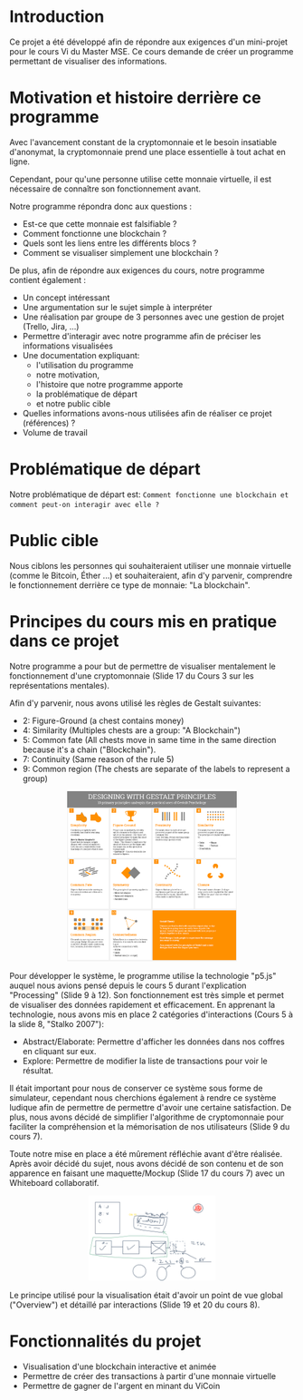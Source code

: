 # Introduction
Ce projet a été développé afin de répondre aux exigences d'un mini-projet pour le cours Vi du Master MSE.
Ce cours demande de créer un programme permettant de visualiser des informations.

# Motivation et histoire derrière ce programme
Avec l'avancement constant de la cryptomonnaie et le besoin insatiable d'anonymat, la cryptomonnaie prend une place essentielle à tout achat en ligne.

Cependant, pour qu'une personne utilise cette monnaie virtuelle, il est nécessaire de connaître son fonctionnement avant.

Notre programme répondra donc aux questions :
- Est-ce que cette monnaie est falsifiable ?
- Comment fonctionne une blockchain ?
- Quels sont les liens entre les différents blocs ?
- Comment se visualiser simplement une blockchain ?

De plus, afin de répondre aux exigences du cours, notre programme contient également :
- Un concept intéressant
- Une argumentation sur le sujet simple à interpréter
- Une réalisation par groupe de 3 personnes avec une gestion de projet (Trello, Jira, ...)
- Permettre d'interagir avec notre programme afin de préciser les informations visualisées
- Une documentation expliquant:
    - l'utilisation du programme 
    - notre motivation,
    - l'histoire que notre programme apporte
    - la problématique de départ
    - et notre public cible
- Quelles informations avons-nous utilisées afin de réaliser ce projet (références) ?
- Volume de travail

# Problématique de départ
Notre problématique de départ est: `Comment fonctionne une blockchain et comment peut-on interagir avec elle ?`

# Public cible
Nous ciblons les personnes qui souhaiteraient utiliser une monnaie virtuelle (comme le Bitcoin, Éther ...) et souhaiteraient, afin d'y parvenir, comprendre le fonctionnement derrière ce type de monnaie: "La blockchain".

# Principes du cours mis en pratique dans ce projet
Notre programme a pour but de permettre de visualiser mentalement le fonctionnement d'une cryptomonnaie (Slide 17 du Cours 3 sur les représentations mentales). 

Afin d'y parvenir, nous avons utilisé les règles de Gestalt suivantes:
- 2: Figure-Ground (a chest contains money)
- 4: Similarity (Multiples chests are a group: "A Blockchain")
- 5: Common fate (All chests move in same time in the same direction because it's a chain ("Blockchain").
- 7: Continuity (Same reason of the rule 5)
- 9: Common region (The chests are separate of the labels to represent a group)

<div style="text-align: center"><img src="./doc_img/314e3064c750fbf7d73146b67e81a4f6.png" title="Gestalt rules" height="300px"/></div>

Pour développer le système, le programme utilise la technologie "p5.js" auquel nous avions pensé depuis le cours 5 durant l'explication "Processing" (Slide 9 à 12). 
Son fonctionnement est très simple et permet de visualiser des données rapidement et efficacement.
En apprenant la technologie, nous avons mis en place 2 catégories d'interactions (Cours 5 à la slide 8, "Stalko 2007"):
- Abstract/Elaborate: Permettre d'afficher les données dans nos coffres en cliquant sur eux.
- Explore: Permettre de modifier la liste de transactions pour voir le résultat.

Il était important pour nous de conserver ce système sous forme de simulateur, cependant nous cherchions également à rendre ce système ludique afin de permettre de permettre d'avoir une certaine satisfaction.
De plus, nous avons décidé de simplifier l'algorithme de cryptomonnaie pour faciliter la compréhension et la mémorisation de nos utilisateurs (Slide 9 du cours 7).

Toute notre mise en place a été mûrement réfléchie avant d'être réalisée. Après avoir décidé du sujet, nous avons décidé de son contenu et de son apparence en faisant une maquette/Mockup (Slide 17 du cours 7) avec un Whiteboard collaboratif.

<div style="text-align: center"><img src="./doc_img/whiteboard_meeting.png" title="Whiteboard collaboratif" height="150px"/></div>

Le principe utilisé pour la visualisation était d'avoir un point de vue global ("Overview") et détaillé par interactions (Slide 19 et 20 du cours 8).

# Fonctionnalités du projet
- Visualisation d'une blockchain interactive et animée
- Permettre de créer des transactions à partir d'une monnaie virtuelle
- Permettre de gagner de l'argent en minant du ViCoin
